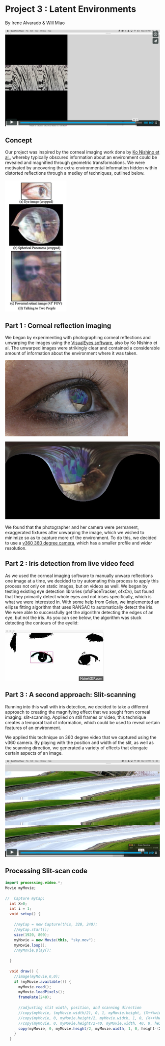# Project 3 : Latent Environments
By Irene Alvarado & Will Miao

[![Walking to Sky slit scan](assets/FyTC4g5.png)](https://vimeo.com/146692898 "Numbers")


## Concept
Our project was inspired by the corneal imaging work done by [Ko Nishino et al.](http://www1.cs.columbia.edu/CAVE/publications/pdfs/Nishino_IJCV06.pdf), whereby typically obscured information about an environment could be revealed and magnified through geometric transformations. We were motivated by uncovering the extra environmental information hidden within distorted reflections through a medley of techniques, outlined below.

![Cornea reflection](assets/tnEi0Rb.png?1)


## Part 1 : Corneal reflection imaging
We began by experimenting with photographing corneal reflections and unwarping the images using the [VisualEyes software](http://www1.cs.columbia.edu/CAVE/software/visualeyes/), also by Ko NIshino et al. The unwarped images were strikingly clear and contained a considerable amount of information about the environment where it was taken.

![cornea](assets/Screen_Shot_2015_11_23_at_5_53_19_PM.png)

![cornea unwarped](assets/aGJV6zX.png)

We found that the photographer and her camera were permanent, exaggerated fixtures after unwarping the image, which we wished to minimize so as to capture more of the environment. To do this, we decided to use a [v360 360 degree camera](http://www.vsnmobil.com/products/v360), which has a smaller profile and wider resolution.


## Part 2 : Iris detection from live video feed
As we used the corneal imaging software to manually unwarp reflections one image at a time, we decided to try automating this process to apply this process not only on static images, but on videos as well. We began by testing existing eye detection libraries (ofxFaceTracker, ofxCv), but found that they primarily detect whole eyes and not irises specifically, which is what we were interested in. With some help from Golan, we implemented an ellipse fitting algorithm that uses RANSAC to automatically detect the iris. We were able to successfully get the algorithm detecting the edges of an eye, but not the iris. As you can see below, the algorithm was stuck detecting the contours of the eyelid:

![Automatic iris detection](assets/TiAavq.gif)


## Part 3 : A second approach: Slit-scanning
Running into this wall with iris detection, we decided to take a different approach to creating the magnifying effect that we sought from corneal imaging: slit-scanning. Applied on still frames or video, this technique creates a temporal trail of information, which could be used to reveal certain features of an environment.  

We applied this technique on 360 degree video that we captured using the v360 camera. By playing with the position and width of the slit, as well as the scanning direction, we generated a variety of effects that elongate certain aspects of an image. 

[![Walking to Sky slit scan](assets/WtSY7iX.jpg)](https://vimeo.com/146692819 "Walking to the sky")


## Processing Slit-scan code
```java
import processing.video.*;
Movie myMovie;

//  Capture myCap;
  int X=0;
  int i = 1;
  void setup() {
    
    //myCap = new Capture(this, 320, 240);
    //myCap.start();  
    size(1920, 800);
    myMovie = new Movie(this, "sky.mov");
    myMovie.loop();
    //myMovie.play();
    
  }
 
  void draw() {
    //image(myMovie,0,0);
    if (myMovie.available()) {
      myMovie.read();
      myMovie.loadPixels();
      frameRate(240);
      
	  //adjusting slit width, position, and scanning direction
	  //copy(myMovie, (myMovie.width/2), 0, 1, myMovie.height, (X++%width), 0, 1, height);
      //copy(myMovie, 0, myMovie.height/2, myMovie.width, 1, 0, (X++%height), width, 1);
      //copy(myMovie, 0, myMovie.height/2-40, myMovie.width, 40, 0, height-(X++%height), width, 40);
      copy(myMovie, 0, myMovie.height/2, myMovie.width, 1, 0, height-(X++%height), width, 1);
    }
  }
```
